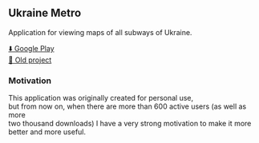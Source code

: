 ## Ukraine Metro
Application for viewing maps of all subways of Ukraine.

<!-- todo update app -->
<a href="https://play.google.com/store/apps/details?id=unicon.metro.kharkiv">⬇️️ Google Play</a><br>
<a href="https://github.com/kotleni/Kharkiv-Metro">📒 Old project </a>

### Motivation
This application was originally created for personal use, <br>
but from now on, when there are more than 600 active users (as well as more <br>
two thousand downloads) I have a very strong motivation to make it more <br>
better and more useful.<br>
